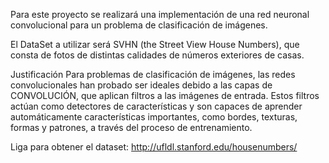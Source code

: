 Para este proyecto se realizará una implementación de una red neuronal convolucional para un problema de clasificación de imágenes. 

El DataSet a utilizar será SVHN (the Street View House Numbers), que consta de fotos de distintas calidades de números exteriores de casas.

Justificación
Para problemas de clasificación de imágenes, las redes convolucionales han probado ser ideales debido a las capas de CONVOLUCIÓN, que aplican filtros a las imágenes de entrada. 
Estos filtros actúan como detectores de características y son capaces de aprender automáticamente características importantes, como bordes, texturas, formas y patrones, a través del proceso de entrenamiento.

Liga para obtener el dataset: http://ufldl.stanford.edu/housenumbers/
